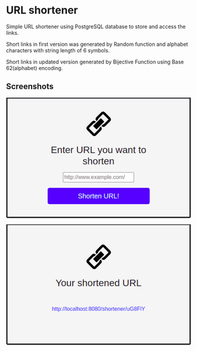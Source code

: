 # URL shortener
Simple URL shortener using PostgreSQL database to store and access the links. 

Short links in first version was generated by Random function and alphabet characters with string length of 6 symbols.

Short links in updated version generated by Bijective Function using Base 62(alphabet) encoding.

## Screenshots
![shorten.jsp](https://github.com/MindaugasJasiunas/URL-shortener/blob/master/screenshots/1.png?raw=true)

![shortened.jsp](https://github.com/MindaugasJasiunas/URL-shortener/blob/master/screenshots/2.png?raw=true)
 